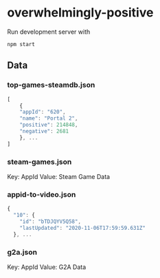 # overwhelmingly-positive

Run development server with
```
npm start
```

## Data

### top-games-steamdb.json

```js
[
    {
    "appId": "620",
    "name": "Portal 2",
    "positive": 214848,
    "negative": 2681
    }, ...
]
```

### steam-games.json

Key: AppId
Value: Steam Game Data


### appid-to-video.json

```js
{
  "10": {
    "id": "bTDJQYV5Q58",
    "lastUpdated": "2020-11-06T17:59:59.631Z"
  }, ...
```


### g2a.json

Key: AppId
Value: G2A Data